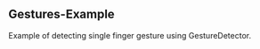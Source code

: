 Gestures-Example
----------------
Example of detecting single finger gesture using GestureDetector.
